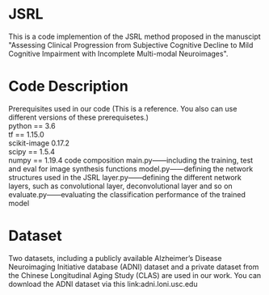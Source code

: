 # JSRL
This is a code implemention of the JSRL method proposed in the manuscipt "Assessing Clinical Progression from Subjective Cognitive Decline to Mild Cognitive Impairment with Incomplete Multi-modal Neuroimages".
# Code Description
Prerequisites used in our code (This is a reference. You also can use different versions of these prerequisetes.)  
python == 3.6  
tf == 1.15.0  
scikit-image 0.17.2  
scipy == 1.5.4  
numpy == 1.19.4
code composition
main.py——including the training, test and eval for image synthesis functions
model.py——defining the network structures used in the JSRL
layer.py——defining the different network layers, such as convolutional layer, deconvolutional layer and so on
evaluate.py——evaluating the classification performance of the trained model
# Dataset
Two datasets, including a publicly available Alzheimer’s Disease Neuroimaging Initiative database (ADNI) dataset and a private dataset from the Chinese Longitudinal Aging Study (CLAS) are used in our work.
You can download the ADNI dataset via this link:adni.loni.usc.edu
